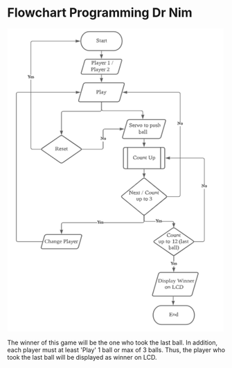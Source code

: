 # Flowchart Programming Dr Nim

<p align = "centre">
<img src="https://github.com/hamdibadrul/Embeded-Design/blob/main/Assignment/Flowchart%20Programming%20Assignment%203.PNG" width = "500" height = "700" />
     </p>

The winner of this game will be the one who took the last ball. In addition, each player must at least 'Play' 1 ball or max of 3 balls.
Thus, the player who took the last ball will be displayed as winner on LCD.
